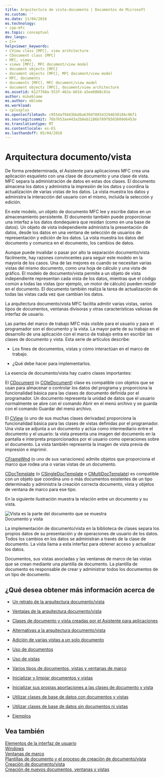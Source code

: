 ```yaml
---
title: Arquitectura de vista-documento | Documentos de Microsoft
ms.custom: ''
ms.date: 11/04/2016
ms.technology:
- cpp-mfc
ms.topic: conceptual
dev_langs:
- C++
helpviewer_keywords:
- CView class [MFC], view architecture
- CDocument class [MFC]
- MFC, views
- views [MFC], MFC document/view model
- document objects [MFC]
- document objects [MFC], MFC document/view model
- MFC, documents
- documents [MFC], MFC document/view model
- document objects [MFC], document/view architecture
ms.assetid: 6127768a-553f-462a-b01b-a5ee6068c81e
author: mikeblome
ms.author: mblome
ms.workload:
- cplusplus
ms.openlocfilehash: c9554af9443bbd6a6394789343294630104c96f1
ms.sourcegitcommit: 76b7653ae443a2b8eb1186b789f8503609d6453e
ms.translationtype: MT
ms.contentlocale: es-ES
ms.lasthandoff: 05/04/2018
---
```

# <a name="documentview-architecture"></a>Arquitectura documento/vista
De forma predeterminada, el Asistente para aplicaciones MFC crea una aplicación esqueleto con una clase de documento y una clase de vista. MFC separa la administración de datos en estas dos clases. El documento almacena los datos y administra la impresión de los datos y coordina la actualización de varias vistas de los datos. La vista muestra los datos y administra la interacción del usuario con el mismo, incluida la selección y edición.  
  
 En este modelo, un objeto de documento MFC lee y escribe datos en un almacenamiento persistente. El documento también puede proporcionar una interfaz a los datos dondequiera que residan (como en una base de datos). Un objeto de vista independiente administra la presentación de datos, desde los datos en una ventana de selección de usuarios de representación y edición de los datos. La vista muestra los datos del documento y comunica en el documento, los cambios de datos.  
  
 Aunque puede invalidar o pasar por alto la separación documento/vista fácilmente, hay razones convincentes para seguir este modelo en la mayoría de los casos. Una de las mejores es cuando se necesitan varias vistas del mismo documento, como una hoja de cálculo y una vista de gráfico. El modelo de documento/vista permite a un objeto de vista independiente representan cada vista de los datos, mientras que el código común a todas las vistas (por ejemplo, un motor de cálculo) pueden residir en el documento. El documento también realiza la tarea de actualización de todas las vistas cada vez que cambian los datos.  
  
 La arquitectura documento/vista MFC facilita admitir varias vistas, varios tipos de documentos, ventanas divisoras y otras características valiosas de interfaz de usuario.  
  
 Las partes del marco de trabajo MFC más visible para el usuario y para el programador son el documento y la vista. La mayor parte de su trabajo en el desarrollo de una aplicación con el marco de trabajo entra en escribir las clases de documento y vista. Esta serie de artículos describe:  
  
-   Los fines de documentos, vistas y cómo interactúan en el marco de trabajo.  
  
-   ¿Qué debe hacer para implementarlos.  
  
 La esencia de documento/vista hay cuatro clases importantes:  
  
 El [CDocument](../mfc/reference/cdocument-class.md) (o [COleDocument](../mfc/reference/coledocument-class.md)) clase es compatible con objetos que se usan para almacenar o controlar los datos del programa y proporciona la funcionalidad básica para las clases de documento definida por el programador. Un documento representa la unidad de datos que el usuario normalmente se abre con el comando Abrir en el menú archivo y se guarda con el comando Guardar del menú archivo.  
  
 El [CView](../mfc/reference/cview-class.md) (o uno de sus muchas clases derivadas) proporciona la funcionalidad básica para las clases de vistas definidas por el programador. Una vista se adjunta a un documento y actúa como intermediario entre el documento y el usuario: la vista presenta una imagen del documento en la pantalla e interpreta proporcionados por el usuario como operaciones sobre el documento. La vista también representa la imagen de vista previa de impresión e imprimir.  
  
 [CFrameWnd](../mfc/reference/cframewnd-class.md) (o uno de sus variaciones) admite objetos que proporciona el marco que rodea una o varias vistas de un documento.  
  
 [CDocTemplate](../mfc/reference/cdoctemplate-class.md) (o [CSingleDocTemplate](../mfc/reference/csingledoctemplate-class.md) o [CMultiDocTemplate](../mfc/reference/cmultidoctemplate-class.md)) es compatible con un objeto que coordina uno o más documentos existentes de un tipo determinado y administra la creación correcta documento, vista y objetos de ventana de marco para ese tipo.  
  
 En la siguiente ilustración muestra la relación entre un documento y su vista.  
  
 ![Vista es la parte del documento que se muestra](../mfc/media/vc379n1.gif "vc379n1")  
Documento y vista  
  
 La implementación de documento/vista en la biblioteca de clases separa los propios datos de su presentación y de operaciones de usuario de los datos. Todos los cambios en los datos se administran a través de la clase de documento. La vista llama a esta interfaz para obtener acceso y actualizar los datos.  
  
 Documentos, sus vistas asociadas y las ventanas de marco de las vistas que se crean mediante una plantilla de documento. La plantilla de documento es responsable de crear y administrar todos los documentos de un tipo de documento.  
  
## <a name="what-do-you-want-to-know-more-about"></a>¿Qué desea obtener más información acerca de  
  
-   [Un retrato de la arquitectura documento/vista](../mfc/a-portrait-of-the-document-view-architecture.md)  
  
-   [Ventajas de la arquitectura documento/vista](../mfc/advantages-of-the-document-view-architecture.md)  
  
-   [Clases de documento y vista creadas por el Asistente para aplicaciones](../mfc/document-and-view-classes-created-by-the-mfc-application-wizard.md)  
  
-   [Alternativas a la arquitectura documento/vista](../mfc/alternatives-to-the-document-view-architecture.md)  
  
-   [Adición de varias vistas a un solo documento](../mfc/adding-multiple-views-to-a-single-document.md)  
  
-   [Uso de documentos](../mfc/using-documents.md)  
  
-   [Uso de vistas](../mfc/using-views.md)  
  
-   [Varios tipos de documentos, vistas y ventanas de marco](../mfc/multiple-document-types-views-and-frame-windows.md)  
  
-   [Inicializar y limpiar documentos y vistas](../mfc/initializing-and-cleaning-up-documents-and-views.md)  
  
-   [Inicializar sus propias aportaciones a las clases de documento y vista](../mfc/creating-new-documents-windows-and-views.md)  
  
-   [Utilizar clases de base de datos con documentos y vistas](../data/mfc-using-database-classes-with-documents-and-views.md)  
  
-   [Utilizar clases de base de datos sin documentos ni vistas](../data/mfc-using-database-classes-without-documents-and-views.md)  
  
-   [Ejemplos](../visual-cpp-samples.md)  
  
## <a name="see-also"></a>Vea también  
 [Elementos de la interfaz de usuario](../mfc/user-interface-elements-mfc.md)   
 [Windows](../mfc/windows.md)   
 [Ventanas de marco](../mfc/frame-windows.md)   
 [Plantillas de documento y el proceso de creación de documento/vista](../mfc/document-templates-and-the-document-view-creation-process.md)   
 [Creación de documento/vista](../mfc/document-view-creation.md)   
 [Creación de nuevos documentos, ventanas y vistas](../mfc/creating-new-documents-windows-and-views.md)

